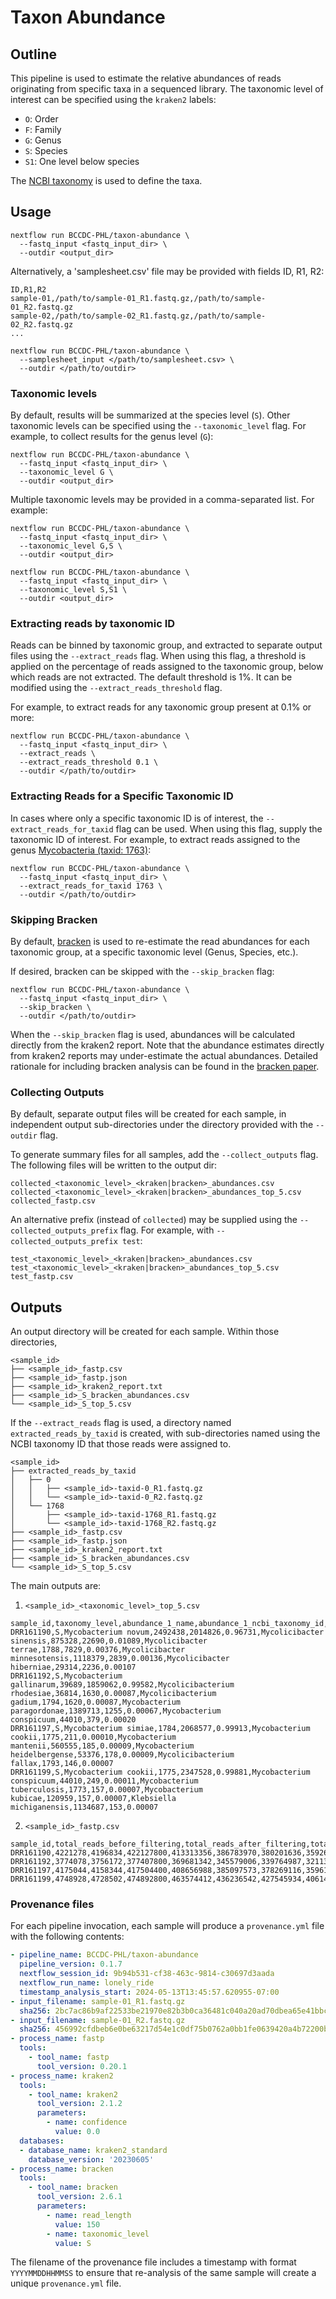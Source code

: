 # Taxon Abundance

## Outline
This pipeline is used to estimate the relative abundances of reads originating from specific taxa in a sequenced library. The taxonomic level of interest can be specified using the `kraken2` labels:

- `O`: Order
- `F`: Family
- `G`: Genus
- `S`: Species
- `S1`: One level below species

The [NCBI taxonomy](https://www.ncbi.nlm.nih.gov/Taxonomy) is used to define the taxa.

## Usage

```
nextflow run BCCDC-PHL/taxon-abundance \
  --fastq_input <fastq_input_dir> \
  --outdir <output_dir>
```

Alternatively, a 'samplesheet.csv' file may be provided with fields ID, R1, R2:

```
ID,R1,R2
sample-01,/path/to/sample-01_R1.fastq.gz,/path/to/sample-01_R2.fastq.gz
sample-02,/path/to/sample-02_R1.fastq.gz,/path/to/sample-02_R2.fastq.gz
...
```

```
nextflow run BCCDC-PHL/taxon-abundance \
  --samplesheet_input </path/to/samplesheet.csv> \
  --outdir </path/to/outdir> 
```

### Taxonomic levels

By default, results will be summarized at the species level (`S`). Other taxonomic levels can be specified using the `--taxonomic_level` flag. For example, to collect results for the genus level (`G`):

```
nextflow run BCCDC-PHL/taxon-abundance \
  --fastq_input <fastq_input_dir> \
  --taxonomic_level G \
  --outdir <output_dir>
```

Multiple taxonomic levels may be provided in a comma-separated list. For example:

```
nextflow run BCCDC-PHL/taxon-abundance \
  --fastq_input <fastq_input_dir> \
  --taxonomic_level G,S \
  --outdir <output_dir>
```

```
nextflow run BCCDC-PHL/taxon-abundance \
  --fastq_input <fastq_input_dir> \
  --taxonomic_level S,S1 \
  --outdir <output_dir>
```



### Extracting reads by taxonomic ID

Reads can be binned by taxonomic group, and extracted to separate output files using the `--extract_reads` flag.
When using this flag, a threshold is applied on the percentage of reads assigned to the taxonomic group, below which
reads are not extracted. The default threshold is 1%. It can be modified using the `--extract_reads_threshold` flag.

For example, to extract reads for any taxonomic group present at 0.1% or more:


```
nextflow run BCCDC-PHL/taxon-abundance \
  --fastq_input <fastq_input_dir> \
  --extract_reads \
  --extract_reads_threshold 0.1 \
  --outdir </path/to/outdir> 
```

### Extracting Reads for a Specific Taxonomic ID

In cases where only a specific taxonomic ID is of interest, the `--extract_reads_for_taxid` flag can be used.
When using this flag, supply the taxonomic ID of interest. For example, to extract reads assigned to the genus [Mycobacteria (taxid: 1763)](https://www.ncbi.nlm.nih.gov/Taxonomy/Browser/wwwtax.cgi?mode=Info&id=1763):

```
nextflow run BCCDC-PHL/taxon-abundance \
  --fastq_input <fastq_input_dir> \
  --extract_reads_for_taxid 1763 \
  --outdir </path/to/outdir> 
```


### Skipping Bracken

By default, [bracken](https://github.com/jenniferlu717/Bracken) is used to re-estimate the read abundances for each taxonomic group,
at a specific taxonomic level (Genus, Species, etc.).

If desired, bracken can be skipped with the `--skip_bracken` flag:

```
nextflow run BCCDC-PHL/taxon-abundance \
  --fastq_input <fastq_input_dir> \
  --skip_bracken \
  --outdir </path/to/outdir> 
```

When the `--skip_bracken` flag is used, abundances will be calculated directly from the kraken2 report. Note that the abundance
estimates directly from kraken2 reports may under-estimate the actual abundances. Detailed rationale for including bracken analysis
can be found in the [bracken paper](https://peerj.com/articles/cs-104/).

### Collecting Outputs

By default, separate output files will be created for each sample, in independent output sub-directories under the directory provided with the `--outdir` flag.

To generate summary files for all samples, add the `--collect_outputs` flag. The following files will be written to the output dir:

```
collected_<taxonomic_level>_<kraken|bracken>_abundances.csv
collected_<taxonomic_level>_<kraken|bracken>_abundances_top_5.csv
collected_fastp.csv
```

An alternative prefix (instead of `collected`) may be supplied using the `--collected_outputs_prefix` flag. For example, with `--collected_outputs_prefix test`:

```
test_<taxonomic_level>_<kraken|bracken>_abundances.csv
test_<taxonomic_level>_<kraken|bracken>_abundances_top_5.csv
test_fastp.csv
```

## Outputs

An output directory will be created for each sample. Within those directories,

```
<sample_id>
├── <sample_id>_fastp.csv
├── <sample_id>_fastp.json
├── <sample_id>_kraken2_report.txt
├── <sample_id>_S_bracken_abundances.csv
└── <sample_id>_S_top_5.csv
```

If the `--extract_reads` flag is used, a directory named `extracted_reads_by_taxid` is created, with sub-directories named using the NCBI taxonomy ID that those reads were assigned to.

```
<sample_id>
├── extracted_reads_by_taxid
│   ├── 0
│   │   ├── <sample_id>-taxid-0_R1.fastq.gz
│   │   └── <sample_id>-taxid-0_R2.fastq.gz
│   └── 1768
│       ├── <sample_id>-taxid-1768_R1.fastq.gz
│       └── <sample_id>-taxid-1768_R2.fastq.gz
├── <sample_id>_fastp.csv
├── <sample_id>_fastp.json
├── <sample_id>_kraken2_report.txt
├── <sample_id>_S_bracken_abundances.csv
└── <sample_id>_S_top_5.csv
```

The main outputs are:

1. `<sample_id>_<taxonomic_level>_top_5.csv`

```csv
sample_id,taxonomy_level,abundance_1_name,abundance_1_ncbi_taxonomy_id,abundance_1_num_assigned_reads,abundance_1_fraction_total_reads,abundance_2_name,abundance_2_ncbi_taxonomy_id,abundance_2_num_assigned_reads,abundance_2_fraction_total_reads,abundance_3_name,abundance_3_ncbi_taxonomy_id,abundance_3_num_assigned_reads,abundance_3_fraction_total_reads,abundance_4_name,abundance_4_ncbi_taxonomy_id,abundance_4_num_assigned_reads,abundance_4_fraction_total_reads,abundance_5_name,abundance_5_ncbi_taxonomy_id,abundance_5_num_assigned_reads,abundance_5_fraction_total_reads
DRR161190,S,Mycobacterium novum,2492438,2014826,0.96731,Mycolicibacter sinensis,875328,22690,0.01089,Mycolicibacter terrae,1788,7829,0.00376,Mycolicibacter minnesotensis,1118379,2839,0.00136,Mycolicibacter hiberniae,29314,2236,0.00107
DRR161192,S,Mycobacterium gallinarum,39689,1859062,0.99582,Mycolicibacterium rhodesiae,36814,1630,0.00087,Mycolicibacterium gadium,1794,1620,0.00087,Mycobacterium paragordonae,1389713,1255,0.00067,Mycobacterium conspicuum,44010,379,0.00020
DRR161197,S,Mycobacterium simiae,1784,2068577,0.99913,Mycobacterium cookii,1775,211,0.00010,Mycobacterium mantenii,560555,185,0.00009,Mycobacterium heidelbergense,53376,178,0.00009,Mycolicibacterium fallax,1793,146,0.00007
DRR161199,S,Mycobacterium cookii,1775,2347528,0.99881,Mycobacterium conspicuum,44010,249,0.00011,Mycobacterium tuberculosis,1773,157,0.00007,Mycobacterium kubicae,120959,157,0.00007,Klebsiella michiganensis,1134687,153,0.00007
```

2. `<sample_id>_fastp.csv`

```csv
sample_id,total_reads_before_filtering,total_reads_after_filtering,total_bases_before_filtering,total_bases_after_filtering,q20_bases_before_filtering,q20_bases_after_filtering,q30_bases_before_filtering,q30_bases_after_filtering,adapter_trimmed_reads,adapter_trimmed_bases
DRR161190,4221278,4196834,422127800,413313356,386783970,380201636,359261515,353924424,282820,6371132
DRR161192,3774078,3756172,377407800,369681342,345579006,339764987,321136725,316409787,248262,5936806
DRR161197,4175044,4158344,417504400,408656988,385097573,378269116,359615124,353971246,315786,7178202
DRR161199,4748928,4728502,474892800,463574412,436236542,427545934,406140193,398995239,389594,9277186
```

### Provenance files
For each pipeline invocation, each sample will produce a `provenance.yml` file with the following contents:

```yml
- pipeline_name: BCCDC-PHL/taxon-abundance
  pipeline_version: 0.1.7
  nextflow_session_id: 9b94b531-cf38-463c-9814-c30697d3aada
  nextflow_run_name: lonely_ride
  timestamp_analysis_start: 2024-05-13T13:45:57.620955-07:00
- input_filename: sample-01_R1.fastq.gz
  sha256: 2bc7ac86b9af22533be21970e82b3b0ca36481c040a20ad70dbea65e41bbce58
- input_filename: sample-01_R2.fastq.gz
  sha256: 456992cfdbeb6e0be63217d54e1c0df75b0762a0bb1fe0639420a4b72200bb4a
- process_name: fastp
  tools:
    - tool_name: fastp
      tool_version: 0.20.1
- process_name: kraken2
  tools:
    - tool_name: kraken2
      tool_version: 2.1.2
      parameters:
        - name: confidence
          value: 0.0  
  databases:
  - database_name: kraken2_standard
    database_version: '20230605'
- process_name: bracken
  tools:
    - tool_name: bracken
      tool_version: 2.6.1
      parameters:
        - name: read_length
          value: 150
        - name: taxonomic_level
          value: S
```

The filename of the provenance file includes a timestamp with format `YYYYMMDDHHMMSS` to ensure that re-analysis of the same sample will create a unique `provenance.yml` file.
